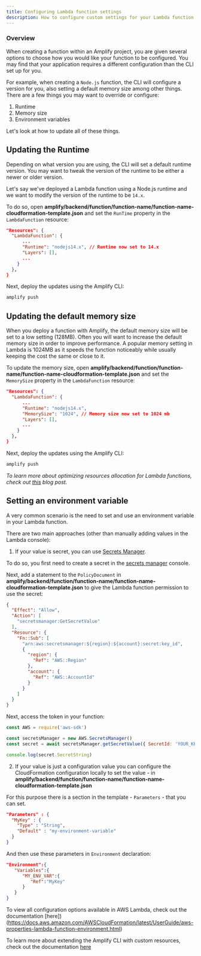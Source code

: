 ```yaml
---
title: Configuring Lambda function settings
description: How to configure custom settings for your Lambda function
---
```


### Overview

When creating a function within an Amplify project, you are given several options to choose how you would like your function to be configured. You may find that your application requires a different configuration than the CLI set up for you.

For example, when creating a `Node.js` function, the CLI will configure a version for you, also setting a default memory size among other things. There are a few things you may want to override or configure:

1. Runtime
2. Memory size
3. Environment variables

Let's look at how to update all of these things.

## Updating the Runtime

Depending on what version you are using, the CLI will set a default runtime version. You may want to tweak the version of the runtime to be either a newer or older version.

Let's say we've deployed a Lambda function using a Node.js runtime and we want to modify the version of the runtime to be `14.x`.

To do so, open __amplify/backend/function/function-name/function-name-cloudformation-template.json__ and set the `RunTime` property in the `LambdaFunction` resource:

```json
"Resources": {
  "LambdaFunction": {
      ...
      "Runtime": "nodejs14.x", // Runtime now set to 14.x
      "Layers": [],
      ...
    }
  },
}
```

Next, deploy the updates using the Amplify CLI:

```sh
amplify push
```

## Updating the default memory size

When you deploy a function with Amplify, the default memory size will be set to a low setting (128MB). Often you will want to increase the default memory size in order to improve performance. A popular memory setting in Lambda is 1024MB as it speeds the function noticeably while usually keeping the cost the same or close to it.

To update the memory size, open __amplify/backend/function/function-name/function-name-cloudformation-template.json__ and set the `MemorySize` property in the `LambdaFunction` resource:

```json
"Resources": {
  "LambdaFunction": {
      ...
      "Runtime": "nodejs14.x",
      "MemorySize": "1024", // Memory size now set to 1024 mb
      "Layers": [],
      ...
    }
  },
}
```

Next, deploy the updates using the Amplify CLI:

```sh
amplify push
```

_To learn more about optimizing resources allocation for Lambda functions, check out [this](https://dev.to/aws/deep-dive-finding-the-optimal-resources-allocation-for-your-lambda-functions-35a6) blog post._


## Setting an environment variable

A very common scenario is the need to set and use an environment variable in your Lambda function.

There are two main approaches (other than manually adding values in the Lambda console):

1. If your value is secret, you can use [Secrets Manager](https://aws.amazon.com/secrets-manager/).

To do so, you first need to create a secret in the [secrets manager](https://console.aws.amazon.com/secretsmanager) console.

Next, add a statement to the `PolicyDocument` in __amplify/backend/function/function-name/function-name-cloudformation-template.json__ to give the Lambda function permission to use the secret:

```json
{
  "Effect": "Allow",
  "Action": [
    "secretsmanager:GetSecretValue"
  ],
  "Resource": {
    "Fn::Sub": [
      "arn:aws:secretsmanager:${region}:${account}:secret:key_id",
      {
        "region": {
          "Ref": "AWS::Region"
        },
        "account": {
          "Ref": "AWS::AccountId"
        }
      }
    ]
  }
}
```

Next, access the token in your function:

```js
const AWS = require('aws-sdk')

const secretsManager = new AWS.SecretsManager()
const secret = await secretsManager.getSecretValue({ SecretId: 'YOUR_KEY' }).promise()

console.log(secret.SecretString)
```

2. If your value is just a configuration value you can configure the CloudFormation configuration locally to set the value - in __amplify/backend/function/function-name/function-name-cloudformation-template.json__

For this purpose there is a section in the template - `Parameters` - that you can set.

```json
"Parameters" : {
  "MyKey" : {
    "Type" : "String",
    "Default" : "my-environment-variable"
  }
}
```

And then use these parameters in `Environment` declaration:

```json
"Environment":{
   "Variables":{
      "MY_ENV_VAR":{
         "Ref":"MyKey"
      }
   }
}
```

<amplify-callout>

To view all configuration options available in AWS Lambda, check out the documentation [here])(https://docs.aws.amazon.com/AWSCloudFormation/latest/UserGuide/aws-properties-lambda-function-environment.html)

To learn more about extending the Amplify CLI with custom resources, check out the documentation [here](~/cli/usage/customcf.md)

</amplify-callout>